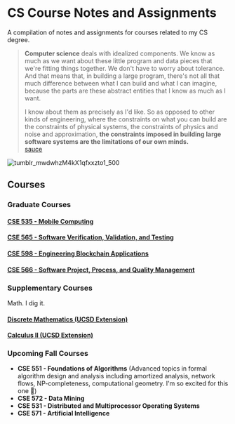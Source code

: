 # CS Course Notes and Assignments

A compilation of notes and assignments for courses related to my CS degree.

> **Computer science** deals with idealized components. We know as much as we want about these little program and data pieces that we're fitting things together. We don't have to worry about tolerance. And that means that, in building a large program, there's not all that much difference between what I can build and what I can imagine, because the parts are these abstract entities that I know as much as I want. 
> 
> I know about them as precisely as I'd like. So as opposed to other kinds of engineering, where the constraints on what you can build are the constraints of physical systems, the constraints of physics and noise and approximation, **the constraints imposed in building large software systems are the limitations of our own minds.** \
[sauce](https://ocw.mit.edu/courses/electrical-engineering-and-computer-science/6-001-structure-and-interpretation-of-computer-programs-spring-2005/video-lectures/1a-overview-and-introduction-to-lisp/)

![tumblr_mwdwhzM4kX1qfxxzto1_500](https://user-images.githubusercontent.com/17733481/148863052-bc89a7bf-8bb2-4d1a-85e2-e73ac1c1897e.gif)

## Courses

### Graduate Courses
#### [CSE 535 - Mobile Computing](CSE535-MobileComputing/README.md)
#### [CSE 565 - Software Verification, Validation, and Testing](CSE565-SoftwareTesting/README.md)
#### [CSE 598 - Engineering Blockchain Applications](CSE598-BlockchainApps/README.md)
#### [CSE 566 - Software Project, Process, and Quality Management ](CSE566-SoftwareProcess/README.md)

### Supplementary Courses
Math. I dig it.
#### [Discrete Mathematics (UCSD Extension)](DiscreteMathematics/README.md)
#### [Calculus II (UCSD Extension)](Calculus2/README.md)

### Upcoming Fall Courses
* **CSE 551 - Foundations of Algorithms** (Advanced topics in formal algorithm design and analysis including amortized analysis, network flows, NP-completeness, computational geometry. I'm so excited for this one 🤩)
* **CSE 572 - Data Mining**
* **CSE 531 - Distributed and Multiprocessor Operating Systems**
* **CSE 571 - Artificial Intelligence**

